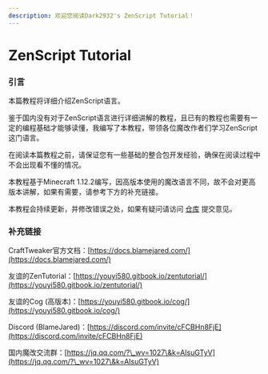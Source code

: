```yaml
---
description: 欢迎您阅读Dark2932's ZenScript Tutorial！
---
```


# ZenScript Tutorial

### 引言

本篇教程将详细介绍ZenScript语言。

鉴于国内没有对于ZenScript语言进行详细讲解的教程，且已有的教程也需要有一定的编程基础才能够读懂，我编写了本教程，带领各位魔改作者们学习ZenScript这门语言。

在阅读本篇教程之前，请保证您有一些基础的整合包开发经验，确保在阅读过程中不会出现看不懂的情况。

本教程基于Minecraft 1.12.2编写，因高版本使用的魔改语言不同，故不会对更高版本讲解，如果有需要，请参考下方的补充链接。

本教程会持续更新，并修改错误之处，如果有疑问请访问 [仓库](https://github.com/Dark2932/ZenScript-Tutorial) 提交意见。

### 补充链接

CraftTweaker官方文档：[https://docs.blamejared.com/](https://docs.blamejared.com/)

友谊的ZenTutorial：[https://youyi580.gitbook.io/zentutorial/](https://youyi580.gitbook.io/zentutorial/)

友谊的Cog (高版本)：[https://youyi580.gitbook.io/cog/](https://youyi580.gitbook.io/cog/)

Discord (BlameJared)：[https://discord.com/invite/cFCBHn8FjE](https://discord.com/invite/cFCBHn8FjE)

国内魔改交流群：[https://jq.qq.com/?\_wv=1027\&k=AIsuGTyV](https://jq.qq.com/?\_wv=1027\&k=AIsuGTyV)
